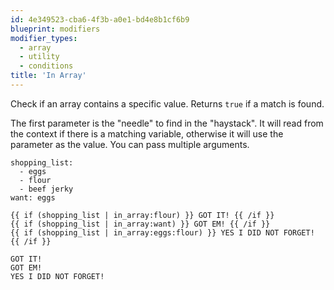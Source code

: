 ```yaml
---
id: 4e349523-cba6-4f3b-a0e1-bd4e8b1cf6b9
blueprint: modifiers
modifier_types:
  - array
  - utility
  - conditions
title: 'In Array'
---
```

Check if an array contains a specific value. Returns `true` if a match is found.

The first parameter is the "needle" to find in the "haystack". It will read from the context if there is a matching variable, otherwise it will use the parameter as the value. You can pass multiple arguments.

```.language-yaml
shopping_list:
  - eggs
  - flour
  - beef jerky
want: eggs
```

```
{{ if (shopping_list | in_array:flour) }} GOT IT! {{ /if }}
{{ if (shopping_list | in_array:want) }} GOT EM! {{ /if }}
{{ if (shopping_list | in_array:eggs:flour) }} YES I DID NOT FORGET! {{ /if }}
```


```.language-output
GOT IT!
GOT EM!
YES I DID NOT FORGET!
```
